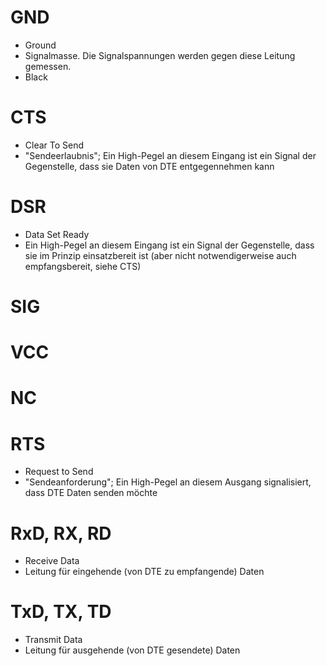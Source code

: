 # GND
* Ground
* Signalmasse. Die Signalspannungen werden gegen diese Leitung gemessen.
* Black

# CTS
* Clear To Send
* "Sendeerlaubnis"; Ein High-Pegel an diesem Eingang ist ein Signal der Gegenstelle, dass sie Daten von DTE entgegennehmen kann

# DSR
* Data Set Ready
* Ein High-Pegel an diesem Eingang ist ein Signal der Gegenstelle, dass sie im Prinzip einsatzbereit ist (aber nicht notwendigerweise auch empfangsbereit, siehe CTS)

# SIG

# VCC

# NC

# RTS
* Request to Send
* "Sendeanforderung"; Ein High-Pegel an diesem Ausgang signalisiert, dass DTE Daten senden möchte

# RxD, RX, RD
* Receive Data
* Leitung für eingehende (von DTE zu empfangende) Daten

# TxD, TX, TD
* Transmit Data
* Leitung für ausgehende (von DTE gesendete) Daten
